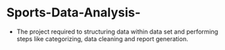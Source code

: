 # Sports-Data-Analysis-
- The project required to structuring data within data set and performing steps like categorizing, data cleaning and report generation.
